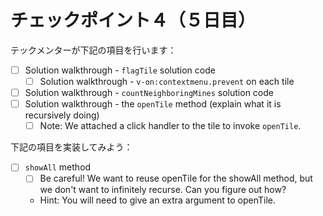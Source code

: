 # チェックポイント４（５日目）

テックメンターが下記の項目を行います：

* [ ] Solution walkthrough - `flagTile` solution code
  * [ ] Solution walkthrough - `v-on:contextmenu.prevent` on each tile
* [ ] Solution walkthrough - `countNeighboringMines` solution code
* [ ] Solution walkthrough - the `openTile` method (explain what it is recursively doing)
  * [ ] Note: We attached a click handler to the tile to invoke `openTile`.

下記の項目を実装してみよう：

* [ ] `showAll` method
  * [ ] Be careful! We want to reuse openTile for the showAll method, but we don't want to infinitely recurse. Can you figure out how?
  * Hint: You will need to give an extra argument to openTile.